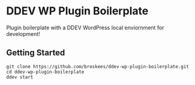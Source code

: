 # DDEV WP Plugin Boilerplate

Plugin boilerplate with a DDEV WordPress local enviornment for development! 

## Getting Started

```
git clone https://github.com/broskees/ddev-wp-plugin-boilerplate.git
cd ddev-wp-plugin-boilerplate
ddev start
```
